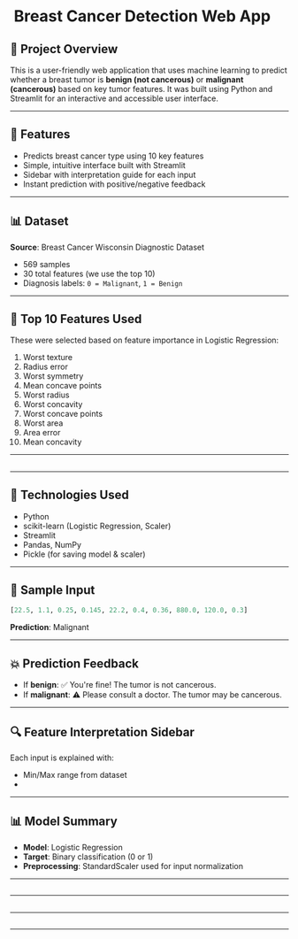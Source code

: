 #  Breast Cancer Detection Web App

## 📁 Project Overview

This is a user-friendly web application that uses machine learning to predict whether a breast tumor is **benign (not cancerous)** or **malignant (cancerous)** based on key tumor features. It was built using Python and Streamlit for an interactive and accessible user interface.

---

## 🚀 Features

* Predicts breast cancer type using 10 key features
* Simple, intuitive interface built with Streamlit
* Sidebar with interpretation guide for each input
* Instant prediction with positive/negative feedback

---

## 📊 Dataset

**Source**: Breast Cancer Wisconsin Diagnostic Dataset

* 569 samples
* 30 total features (we use the top 10)
* Diagnosis labels: `0 = Malignant`, `1 = Benign`

---

## 💪 Top 10 Features Used

These were selected based on feature importance in Logistic Regression:

1. Worst texture
2. Radius error
3. Worst symmetry
4. Mean concave points
5. Worst radius
6. Worst concavity
7. Worst concave points
8. Worst area
9. Area error
10. Mean concavity

---

##

---

## 🚀 Technologies Used

* Python
* scikit-learn (Logistic Regression, Scaler)
* Streamlit
* Pandas, NumPy
* Pickle (for saving model & scaler)

---

## 📃 Sample Input

```python
[22.5, 1.1, 0.25, 0.145, 22.2, 0.4, 0.36, 880.0, 120.0, 0.3]
```

**Prediction**: Malignant

---

## 💥 Prediction Feedback

* If **benign**: ✅ You're fine! The tumor is not cancerous.
* If **malignant**: ⚠️ Please consult a doctor. The tumor may be cancerous.

---

## 🔍 Feature Interpretation Sidebar

Each input is explained with:

* Min/Max range from dataset
*

---

## 📊 Model Summary

* **Model**: Logistic Regression
* **Target**: Binary classification (0 or 1)
* **Preprocessing**: StandardScaler used for input normalization

---

##

---

##

---

##

---
